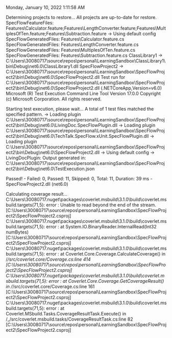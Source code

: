 
Monday, January 10, 2022 1:11:58 AM

  Determining projects to restore...
  All projects are up-to-date for restore.
  SpecFlowFeatureFiles: Features\Calculator.feature;Features\LengthConverter.feature;Features\MultiplesOfTen.feature;Features\Subtraction.feature
-> Using default config
  SpecFlowGeneratedFiles: Features\Calculator.feature.cs
  SpecFlowGeneratedFiles: Features\LengthConverter.feature.cs
  SpecFlowGeneratedFiles: Features\MultiplesOfTen.feature.cs
  SpecFlowGeneratedFiles: Features\Subtraction.feature.cs
  ClassLibrary1 -> C:\Users\30080717\source\repos\personal\LearningSandbox\ClassLibrary1\bin\Debug\net6.0\ClassLibrary1.dll
  SpecFlowProject2 -> C:\Users\30080717\source\repos\personal\LearningSandbox\SpecFlowProject2\bin\Debug\net6.0\SpecFlowProject2.dll
Test run for C:\Users\30080717\source\repos\personal\LearningSandbox\SpecFlowProject2\bin\Debug\net6.0\SpecFlowProject2.dll (.NETCoreApp,Version=v6.0)
Microsoft (R) Test Execution Command Line Tool Version 17.0.0
Copyright (c) Microsoft Corporation.  All rights reserved.

Starting test execution, please wait...
A total of 1 test files matched the specified pattern.
-> Loading plugin C:\Users\30080717\source\repos\personal\LearningSandbox\SpecFlowProject2\bin\Debug\net6.0\LivingDoc.SpecFlowPlugin.dll
-> Loading plugin C:\Users\30080717\source\repos\personal\LearningSandbox\SpecFlowProject2\bin\Debug\net6.0\TechTalk.SpecFlow.xUnit.SpecFlowPlugin.dll
-> Loading plugin C:\Users\30080717\source\repos\personal\LearningSandbox\SpecFlowProject2\bin\Debug\net6.0\SpecFlowProject2.dll
-> Using default config
-> LivingDocPlugin: Output generated in: C:\Users\30080717\source\repos\personal\LearningSandbox\SpecFlowProject2\bin\Debug\net6.0\TestExecution.json

Passed!  - Failed:     0, Passed:    11, Skipped:     0, Total:    11, Duration: 39 ms - SpecFlowProject2.dll (net6.0)

Calculating coverage result...
C:\Users\30080717\.nuget\packages\coverlet.msbuild\3.1.0\build\coverlet.msbuild.targets(71,5): error : Unable to read beyond the end of the stream. [C:\Users\30080717\source\repos\personal\LearningSandbox\SpecFlowProject2\SpecFlowProject2.csproj]
C:\Users\30080717\.nuget\packages\coverlet.msbuild\3.1.0\build\coverlet.msbuild.targets(71,5): error :    at System.IO.BinaryReader.InternalRead(Int32 numBytes) [C:\Users\30080717\source\repos\personal\LearningSandbox\SpecFlowProject2\SpecFlowProject2.csproj]
C:\Users\30080717\.nuget\packages\coverlet.msbuild\3.1.0\build\coverlet.msbuild.targets(71,5): error :    at Coverlet.Core.Coverage.CalculateCoverage() in /_/src/coverlet.core/Coverage.cs:line 414 [C:\Users\30080717\source\repos\personal\LearningSandbox\SpecFlowProject2\SpecFlowProject2.csproj]
C:\Users\30080717\.nuget\packages\coverlet.msbuild\3.1.0\build\coverlet.msbuild.targets(71,5): error :    at Coverlet.Core.Coverage.GetCoverageResult() in /_/src/coverlet.core/Coverage.cs:line 161 [C:\Users\30080717\source\repos\personal\LearningSandbox\SpecFlowProject2\SpecFlowProject2.csproj]
C:\Users\30080717\.nuget\packages\coverlet.msbuild\3.1.0\build\coverlet.msbuild.targets(71,5): error :    at Coverlet.MSbuild.Tasks.CoverageResultTask.Execute() in /_/src/coverlet.msbuild.tasks/CoverageResultTask.cs:line 82 [C:\Users\30080717\source\repos\personal\LearningSandbox\SpecFlowProject2\SpecFlowProject2.csproj]
